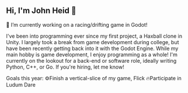 ## Hi, I'm John Heid 👋
 🚗 I’m currently working on a racing/drifting game in Godot!
 
I've been into programming ever since my first project, a Haxball clone in Unity. I largely took a break from game development during college, but have been recently getting back into it with the Godot Engine. While my main hobby is game development, I enjoy programming as a whole! I'm currently on the lookout for a back-end or software role, ideally writing Python, C++, or Go. If you're hiring, let me know!

Goals this year:
⚙️Finish a vertical-slice of my game, Flick
🔥Participate in Ludum Dare
